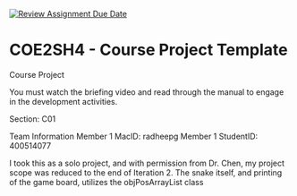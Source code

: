[![Review Assignment Due Date](https://classroom.github.com/assets/deadline-readme-button-22041afd0340ce965d47ae6ef1cefeee28c7c493a6346c4f15d667ab976d596c.svg)](https://classroom.github.com/a/mLqiHWLE)
# COE2SH4 - Course Project Template
Course Project

You must watch the briefing video and read through the manual to engage in the development activities.


Section: C01

Team Information
Member 1 MacID: radheepg
Member 1 StudentID: 400514077


I took this as a solo project, and with permission from Dr. Chen, my project scope was reduced to the end of 
Iteration 2.
The snake itself, and printing of the game board, utilizes the objPosArrayList class
